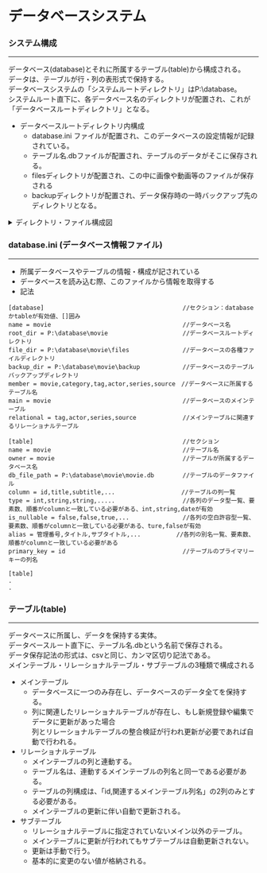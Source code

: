 # データベースシステム

### システム構成
---
データベース(database)とそれに所属するテーブル(table)から構成される。<br>
データは、テーブルが行・列の表形式で保持する。<br>
データベースシステムの「システムルートディレクトリ」はP:\database。<br>
システムルート直下に、各データベース名のディレクトリが配置され、これが「データベースルートディレクトリ」となる。
- データベースルートディレクトリ内構成
  - database.ini ファイルが配置され、このデータベースの設定情報が記録されている。
  - テーブル名.dbファイルが配置され、テーブルのデータがそこに保存される。
  - filesディレクトリが配置され、この中に画像や動画等のファイルが保存される
  - backupディレクトリが配置され、データ保存時の一時バックアップ先のディレクトリとなる。
 <details>
 <summary>ディレクトリ・ファイル構成図</summary>
  
  ```
  P:\database-----database.ini
              |   
              ---\database_name_1-----table_name_1.db
              |                    |
              |                    ---table_name_2.db
              |                    |
              |                    ---\files---000001.png
              |                    |         |
              |                    |         --000001.mp4
              |                    |
              |                    ---\backup--table_name_1.old
              |
              ---\database_name_2-----table_name_1.db
              .
              .             
  ```
 </details>

### database.ini (データベース情報ファイル)
---
+ 所属データベースやテーブルの情報・構成が記されている
+ データベースを読み込む際、このファイルから情報を取得する
+ 記法
 ```
 [database]                                       //セクション：databaseかtableが有効値、[]囲み      
 name = movie                                     //データベース名
 root_dir = P:\database\movie                     //データベースルートディレクトリ
 file_dir = P:\database\movie\files               //データベースの各種ファイルディレクトリ
 backup_dir = P:\database\movie\backup            //データベースのテーブルバックアップディレクトリ
 member = movie,category,tag,actor,series,source　//データベースに所属するテーブル名
 main = movie                                     //データベースのメインテーブル
 relational = tag,actor,series,source             //メインテーブルに関連するリレーショナルテーブル
 
 [table]                                          //セクション
 name = movie                                     //テーブル名
 owner = movie                                    //テーブルが所属するデータベース名
 db_file_path = P:\database\movie\movie.db        //テーブルのデータファイル
 column = id,title,subtitle,...                 　//テーブルの列一覧
 type = int,string,string,.....                   //各列のデータ型一覧、要素数、順番がcolumnと一致している必要がある、int,string,dateが有効
 is_nullable = false,false,true,...               //各列の空白許容型一覧、要素数、順番がcolumnと一致している必要がある、ture,falseが有効
 alias = 管理番号,タイトル,サブタイトル,...          //各列の別名一覧、要素数、順番がcolumnと一致している必要がある
 primary_key = id                                 //テーブルのプライマリーキーの列名
 
 [table]
 .
 .
 ```
 
 ### テーブル(table)
 ---
 データベースに所属し、データを保持する実体。<br>
 データベースルート直下に、テーブル名.dbという名前で保存される。<br>
 データ保存記法の形式は、csvと同じ、カンマ区切り記法である。<br>
 メインテーブル・リレーショナルテーブル・サブテーブルの3種類で構成される
 - メインテーブル
   - データベースに一つのみ存在し、データベースのデータ全てを保持する。
   - 列に関連したリレーショナルテーブルが存在し、もし新規登録や編集でデータに更新があった場合<br>
     列とリレーショナルテーブルの整合検証が行われ更新が必要であれば自動で行われる。
 - リレーショナルテーブル
   - メインテーブルの列と連動する。
   - テーブル名は、連動するメインテーブルの列名と同一である必要がある。
   - テーブルの列構成は、「id,関連するメインテーブル列名」の2列のみとする必要がある。
   - メインテーブルの更新に伴い自動で更新される。
 - サブテーブル
   - リレーショナルテーブルに指定されていないメイン以外のテーブル。
   - メインテーブルに更新が行われてもサブテーブルは自動更新されない。
   - 更新は手動で行う。
   - 基本的に変更のない値が格納される。
